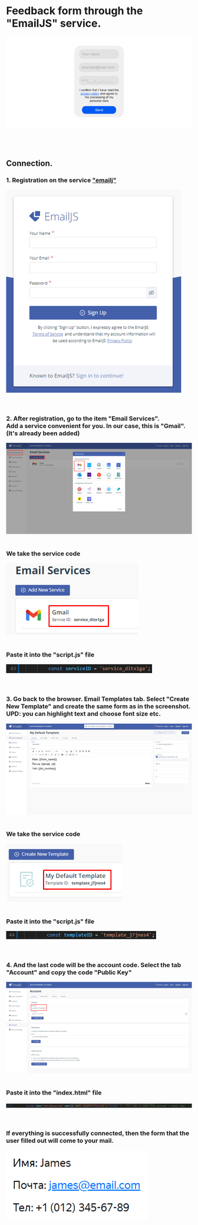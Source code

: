# Feedback form through the "EmailJS" service.
<img src="README/Screenshot1.png"><br><br><br><br>

## Connection.
### 1. Registration on the service <a href="https://dashboard.emailjs.com/sign-up">"emailj"</a>
<img src="README/Screenshot2.png"><br><br><br>

### 2. After registration, go to the item "Email Services".<br> Add a service convenient for you. In our case, this is "Gmail". (It's already been added)
<img src="README/Screenshot3.png"><br><br>

### We take the service code
<img src="README/Screenshot4.png"><br><br>

### Paste it into the "script.js" file
<img src="README/Screenshot5.png"><br><br><br>

### 3. Go back to the browser. Email Templates tab. Select "Create New Template" and create the same form as in the screenshot. UPD: you can highlight text and choose font size etc.
<img src="README/Screenshot6.png"><br><br>

### We take the service code
<img src="README/Screenshot7.png"><br><br>

### Paste it into the "script.js" file
<img src="README/Screenshot8.png"><br><br><br>

### 4. And the last code will be the account code. Select the tab "Account" and copy the code "Public Key"
<img src="README/Screenshot9.png"><br><br>

### Paste it into the "index.html" file
<img src="README/Screenshot10.png"><br><br><br>

### If everything is successfully connected, then the form that the user filled out will come to your mail.
<img src="README/Screenshot11.png">